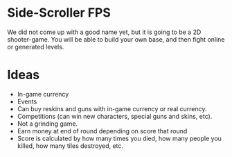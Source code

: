 Side-Scroller FPS
===============
We did not come up with a good name yet, but it is going to be a 2D shooter-game.
You will be able to build your own base, and then fight online or generated levels.

Ideas
================
- In-game currency                                                      
- Events                                                                
- Can buy reskins and guns with in-game currency or real currency.                  
- Competitions (can win new characters, special guns and skins, etc).            
- Not a grinding game.
- Earn money at end of round depending on score that round
- Score is calculated by how many times you died, how many people you killed, how many tiles destroyed, etc.
